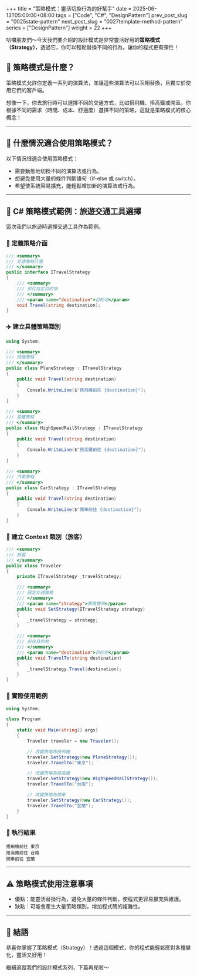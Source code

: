 +++
title = "策略模式：靈活切換行為的好幫手"
date = 2025-06-13T05:00:00+08:00
tags = ["Code", "C#", "DesignPattern"]
prev_post_slug = "0025state-pattern"
next_post_slug = "0027template-method-pattern"
series = ["DesignPattern"]
weight = 22
+++

哈囉朋友們～今天我們要介紹的設計模式是非常靈活好用的**策略模式（Strategy）**，透過它，你可以輕鬆替換不同的行為，讓你的程式更有彈性！

## 🌟 策略模式是什麼？

策略模式允許你定義一系列的演算法，並讓這些演算法可以互相替換，且獨立於使用它們的客戶端。

想像一下，你去旅行時可以選擇不同的交通方式，比如搭飛機、搭高鐵或開車。你根據不同的需求（時間、成本、舒適度）選擇不同的策略，這就是策略模式的核心概念！

---

## 🤔 什麼情況適合使用策略模式？

以下情況很適合使用策略模式：

- 需要動態地切換不同的演算法或行為。
- 想避免使用大量的條件判斷語句（if-else 或 switch）。
- 希望使系統容易擴充，能輕鬆增加新的演算法或行為。

---

## 🚗 C# 策略模式範例：旅遊交通工具選擇

這次我們以旅遊時選擇交通工具作為範例。

### 🚅 定義策略介面

```csharp
/// <summary>
/// 交通策略介面
/// </summary>
public interface ITravelStrategy
{
    /// <summary>
    /// 前往指定目的地
    /// </summary>
    /// <param name="destination">目的地</param>
    void Travel(string destination);
}
```

### ✈️ 建立具體策略類別

```csharp
using System;

/// <summary>
/// 飛機策略
/// </summary>
public class PlaneStrategy : ITravelStrategy
{
    public void Travel(string destination)
    {
        Console.WriteLine($"搭飛機前往 {destination}");
    }
}

/// <summary>
/// 高鐵策略
/// </summary>
public class HighSpeedRailStrategy : ITravelStrategy
{
    public void Travel(string destination)
    {
        Console.WriteLine($"搭高鐵前往 {destination}");
    }
}

/// <summary>
/// 汽車策略
/// </summary>
public class CarStrategy : ITravelStrategy
{
    public void Travel(string destination)
    {
        Console.WriteLine($"開車前往 {destination}");
    }
}
```

### 🎒 建立 Context 類別（旅客）

```csharp
/// <summary>
/// 旅客
/// </summary>
public class Traveler
{
    private ITravelStrategy _travelStrategy;

    /// <summary>
    /// 設定交通策略
    /// </summary>
    /// <param name="strategy">策略實例</param>
    public void SetStrategy(ITravelStrategy strategy)
    {
        _travelStrategy = strategy;
    }

    /// <summary>
    /// 前往目的地
    /// </summary>
    /// <param name="destination">目的地</param>
    public void TravelTo(string destination)
    {
        _travelStrategy.Travel(destination);
    }
}
```

### 🚀 實際使用範例

```csharp
using System;

class Program
{
    static void Main(string[] args)
    {
        Traveler traveler = new Traveler();

        // 改變策略為搭飛機
        traveler.SetStrategy(new PlaneStrategy());
        traveler.TravelTo("東京");

        // 改變策略為搭高鐵
        traveler.SetStrategy(new HighSpeedRailStrategy());
        traveler.TravelTo("台南");

        // 改變策略為開車
        traveler.SetStrategy(new CarStrategy());
        traveler.TravelTo("宜蘭");
    }
}
```

### 🎯 執行結果

```
搭飛機前往 東京
搭高鐵前往 台南
開車前往 宜蘭
```

---

## ⚠️ 策略模式使用注意事項

- 優點：能靈活替換行為，避免大量的條件判斷，使程式更容易擴充與維護。
- 缺點：可能會產生大量策略類別，增加程式碼的複雜性。

---

## 🎉 結語

恭喜你掌握了策略模式（Strategy）！透過這個模式，你的程式能輕鬆應對各種變化，靈活又好用！

繼續追蹤我們的設計模式系列，下篇再見啦～
